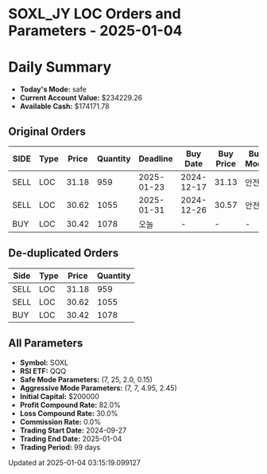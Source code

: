 # SOXL_JY LOC Orders and Parameters - 2025-01-04

# Daily Summary

- **Today's Mode:** safe
- **Current Account Value:** $234229.26
- **Available Cash:** $174171.78

## Original Orders

| SIDE | Type | Price | Quantity | Deadline | Buy Date | Buy Price | Buy Mode |
|------|------|-------|----------|----------|----------|-----------|----------|
| SELL | LOC | 31.18 | 959 | 2025-01-23 | 2024-12-17 | 31.13 | 안전 |
| SELL | LOC | 30.62 | 1055 | 2025-01-31 | 2024-12-26 | 30.57 | 안전 |
| BUY | LOC | 30.42 | 1078 | 오늘 | - | - | - |

## De-duplicated Orders

| Side | Type | Price | Quantity |
|------|------|-------|----------|
| SELL | LOC | 31.18 | 959 |
| SELL | LOC | 30.62 | 1055 |
| BUY | LOC | 30.42 | 1078 |

## All Parameters

- **Symbol:** SOXL
- **RSI ETF:** QQQ
- **Safe Mode Parameters:** (7, 25, 2.0, 0.15)
- **Aggressive Mode Parameters:** (7, 7, 4.95, 2.45)
- **Initial Capital:** $200000
- **Profit Compound Rate:** 82.0%
- **Loss Compound Rate:** 30.0%
- **Commission Rate:** 0.0%
- **Trading Start Date:** 2024-09-27
- **Trading End Date:** 2025-01-04
- **Trading Period:** 99 days

Updated at 2025-01-04 03:15:19.099127

